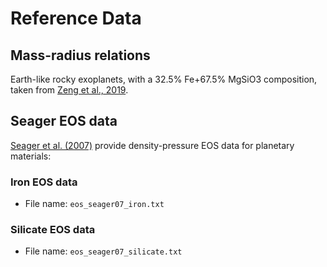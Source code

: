 # Reference Data

## Mass-radius relations

Earth-like rocky exoplanets, with a 32.5% Fe+67.5% MgSiO3 composition, taken from [Zeng et al., 2019](https://lweb.cfa.harvard.edu/~lzeng/planetmodels.html).

## Seager EOS data

[Seager et al. (2007)](https://iopscience.iop.org/article/10.1086/521346) provide density-pressure EOS data for planetary materials:   

### Iron EOS data

* File name: `eos_seager07_iron.txt`

### Silicate EOS data

* File name: `eos_seager07_silicate.txt`
